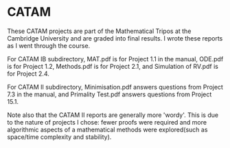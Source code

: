 # CATAM

These CATAM projects are part of the Mathematical Tripos at the Cambridge University and are graded into final results. I wrote these reports as I went through the course. 

For CATAM IB subdirectory, MAT.pdf is for Project 1.1 in the manual, ODE.pdf is for Project 1.2, Methods.pdf is for Project 2.1, and Simulation of RV.pdf is for Project 2.4.

For CATAM II subdirectory, Minimisation.pdf answers questions from Project 7.3 in the manual, and Primality Test.pdf answers questions from Project 15.1. 

Note also that the CATAM II reports are generally more 'wordy'. This is due to the nature of projects I chose: fewer proofs were required and more algorithmic aspects of a mathematical methods were explored(such as space/time complexity and stability). 
